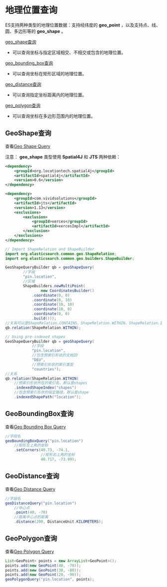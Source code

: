 # 地理位置查询

ES支持两种类型的地理位置数据：支持经纬度的 **geo_point** ，以及支持点、线、圆、多边形等的 **geo_shape** 。

[geo_shape查询](#GeoShape查询)

 - 可以查询坐标与指定区域相交、不相交或包含的地理位置。
 
[geo_bounding_box查询](#GeoBoundingBox查询)

 - 可以查询坐标在矩形区域的地理位置。
 
[geo_distance查询](#GeoDistance查询)

 - 可以查询指定坐标距离内的地理位置。
 
[geo_polygon查询](#GeoPolygon查询)

 - 可以查询坐标在多边形范围内的地理位置。
 


## GeoShape查询

查看[Geo Shape Query](https://www.elastic.co/guide/en/elasticsearch/reference/6.2/query-dsl-geo-shape-query.html)

注意： **geo_shape** 类型使用 **Spatial4J** 和 **JTS** 两种依赖：

```xml
<dependency>
    <groupId>org.locationtech.spatial4j</groupId>
    <artifactId>spatial4j</artifactId>
    <version>0.6</version>                        
</dependency>

<dependency>
    <groupId>com.vividsolutions</groupId>
    <artifactId>jts</artifactId>
    <version>1.13</version>                         
    <exclusions>
        <exclusion>
            <groupId>xerces</groupId>
            <artifactId>xercesImpl</artifactId>
        </exclusion>
    </exclusions>
</dependency>
``` 

```java
// Import ShapeRelation and ShapeBuilder
import org.elasticsearch.common.geo.ShapeRelation;
import org.elasticsearch.common.geo.builders.ShapeBuilder;
```

```java
GeoShapeQueryBuilder qb = geoShapeQuery(
        //字段
        "pin.location",                                      
        //区域
        ShapeBuilders.newMultiPoint(                         
                new CoordinatesBuilder()
            .coordinate(0, 0)
            .coordinate(0, 10)
            .coordinate(10, 10)
            .coordinate(10, 0)
            .coordinate(0, 0)
            .build()));
//关系可以是ShapeRelation.CONTAINS、ShapeRelation.WITHIN、ShapeRelation.INTERSECTS和ShapeRelation.DISJOINT
qb.relation(ShapeRelation.WITHIN);       
```

```java
// Using pre-indexed shapes
GeoShapeQueryBuilder qb = geoShapeQuery(
            //字段
            "pin.location",                                  
            //包含预索引形状的文档ID
            "DEU",                                           
            //预索引形状的索引类型
            "countries");    
//关系
qb.relation(ShapeRelation.WITHIN)  
    //预索引形状所在的索引名，默认是shapes                          
    .indexedShapeIndex("shapes")  
    //包含预索引形状的指定路径，默认是shape                           
    .indexedShapePath("location"); 
```

## GeoBoundingBox查询

查看[Geo Bounding Box Query](https://www.elastic.co/guide/en/elasticsearch/reference/6.2/query-dsl-geo-bounding-box-query.html)

```java
//字段名
geoBoundingBoxQuery("pin.location")  
    //矩形左上角的坐标                        
    .setCorners(40.73, -74.1,   
                //矩形右上角的坐标
                40.717, -73.99); 
```

## GeoDistance查询

查看[Geo Distance Query](https://www.elastic.co/guide/en/elasticsearch/reference/6.2/query-dsl-geo-bounding-box-query.html)

```java
//字段名
geoDistanceQuery("pin.location")                             
    //中心点
    .point(40, -70)      
    //距离中心点的距离                                    
    .distance(200, DistanceUnit.KILOMETERS);  
```

## GeoPolygon查询

查看[Geo Polygon Query](https://www.elastic.co/guide/en/elasticsearch/reference/6.2/query-dsl-geo-polygon-query.html)

```java
List<GeoPoint> points = new ArrayList<GeoPoint>();           
points.add(new GeoPoint(40, -70));
points.add(new GeoPoint(30, -80));
points.add(new GeoPoint(20, -90));
geoPolygonQuery("pin.location", points); 
```

